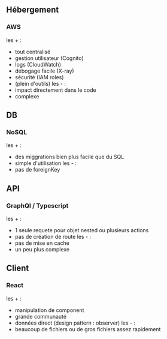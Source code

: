 ## Hébergement

### AWS
les + :
 - tout centralisé
 - gestion utilisateur (Cognito)
 - logs (CloudWatch)
 - débogage facile (X-ray)
 - sécurité (IAM roles)
 - (plein d'outils)
les - :
 - impact directement dans le code
 - complexe


## DB

### NoSQL
les + :
 - des miggrations bien plus facile que du SQL
 - simple d'utilisation
les - :
 - pas de foreignKey


## API

### GraphQl / Typescript
les + :
 - 1 seule requete pour objet nested ou plusieurs actions
 - pas de création de route
les - :
 - pas de mise en cache
 - un peu plus complexe


## Client

### React
les + :
 - manipulation de component
 - grande communauté
 - données direct (design pattern : observer)
les - :
 - beaucoup de fichiers ou de gros fichiers assez rapidement
